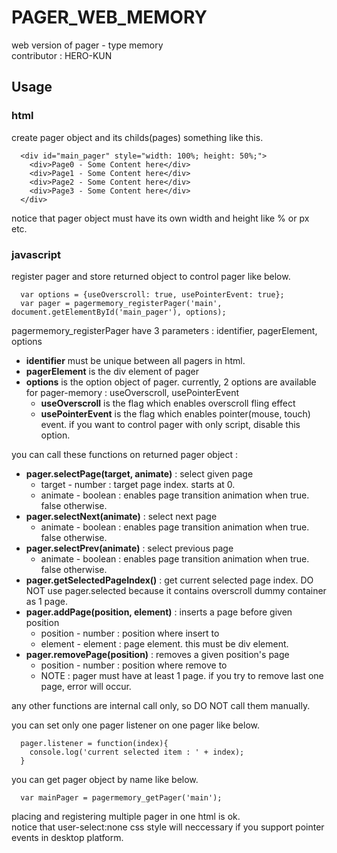 # PAGER_WEB_MEMORY
web version of pager - type memory  
contributor : HERO-KUN

## Usage
### html
create pager object and its childs(pages) something like this.

```  
  <div id="main_pager" style="width: 100%; height: 50%;">   
    <div>Page0 - Some Content here</div>   
    <div>Page1 - Some Content here</div>   
    <div>Page2 - Some Content here</div>   
    <div>Page3 - Some Content here</div>   
  </div>   
```

notice that pager object must have its own width and height like % or px etc.   
### javascript
register pager and store returned object to control pager like below.   
```
  var options = {useOverscroll: true, usePointerEvent: true};   
  var pager = pagermemory_registerPager('main', document.getElementById('main_pager'), options);
```

pagermemory_registerPager have 3 parameters : identifier, pagerElement, options   
- __identifier__ must be unique between all pagers in html.
- __pagerElement__ is the div element of pager
- __options__ is the option object of pager. currently, 2 options are available for pager-memory : useOverscroll, usePointerEvent
  - __useOverscroll__ is the flag which enables overscroll fling effect
  - __usePointerEvent__ is the flag which enables pointer(mouse, touch) event. if you want to control pager with only script, disable this option.

you can call these functions on returned pager object :   
- __pager.selectPage(target, animate)__ : select given page
  - target - number : target page index. starts at 0.
  - animate - boolean : enables page transition animation when true. false otherwise.
- __pager.selectNext(animate)__ : select next page
  - animate - boolean : enables page transition animation when true. false otherwise.
- __pager.selectPrev(animate)__ : select previous page
  - animate - boolean : enables page transition animation when true. false otherwise.
- __pager.getSelectedPageIndex()__ : get current selected page index. DO NOT use pager.selected because it contains overscroll dummy container as 1 page.
- __pager.addPage(position, element)__ : inserts a page before given position
  - position - number : position where insert to
  - element - element : page element. this must be div element.
- __pager.removePage(position)__ : removes a given position's page
  - position - number : position where remove to
  - NOTE : pager must have at least 1 page. if you try to remove last one page, error will occur.

any other functions are internal call only, so DO NOT call them manually.

you can set only one pager listener on one pager like below.
```
  pager.listener = function(index){
    console.log('current selected item : ' + index);
  }
```

you can get pager object by name like below.
```
  var mainPager = pagermemory_getPager('main');
```

placing and registering multiple pager in one html is ok.   
notice that user-select:none css style will neccessary if you support pointer events in desktop platform.
